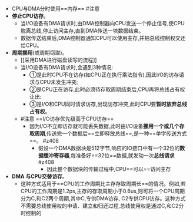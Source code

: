 - CPU与DMA分时使用==内存== #注意
- **停止CPU访存**。
	- 当I/O设备有DMA请求时,由DMA控制器向CPU发送一个停止信号,使CPU脱离总线,停止访问主存,直到DMA传送一块数据结束。
	- 数据传送结束后,DMA控制器通知CPU可以使用主存,并把总线控制权交还给CPU。
- **周期挪用**(或周期窃取)。
	- [[采用DMA进行磁盘读写的流程]]
	- 当I/O设备有DMA请求时,会遇到3种情况:
		- ①是此时CPU不在访存(如CPU正在执行乘法指令),因此I/O的访存请求与CPU未发生冲突;
		- ②是CPU正在访存,此时必须待存取周期结束后,CPU再将总线占有权让出: 
		- ③是I/O和CPU同时请求访存,出现访存冲突,此时CPU要**暂时放弃总线占有权**。
	- #注意 ==I/O访存优先级高于CPU访存==
		- 因为I/O不立即访存就可能丢失数据,此时由I/O设备**挪用一个或几个存取周期**,传送完一个数据后==立即释放总线==,是一种==单字传送方式==。  #z408
			- 假设一个DMA数据块是512字节,响应的IO接口中有一个32位的**数据缓冲寄存器**,每准备好==32位==数据,就发动一次**总线请求** #z408
				- 因此整个数据块的传输过程中,CPU==可以==访问主存
- **DMA 与CPU交替访存**。
	- 这种方式适用于==CPU的工作周期比主存存取周期长==的情况。例如,若CPU的工作周期是1.2ps,主存的存取周期小于0.6us,则可将一个CPU周期分为C,和C2两个周期,其中C,专供DMA访存, C2专供CPU访存。这种方式不需要总线使用权的申请、建立和归还过程,总线使用权是通过C,和C2分时控制的